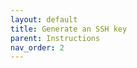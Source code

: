 ```yaml
---
layout: default
title: Generate an SSH key
parent: Instructions
nav_order: 2
---
```


[//]: # (---)
[//]: # (layout: default)
[//]: # (title: Code)
[//]: # (parent: UI Components)
[//]: # (has_children: true)
[//]: # (nav_order: 6)
[//]: # (---)

[//]: # (---)
[//]: # (layout: default)
[//]: # (title: Code with line numbers)
[//]: # (parent: Code)
[//]: # (grand_parent: UI Components)
[//]: # (permalink: /docs/ui-components/code/line-numbers/)
[//]: # (---)